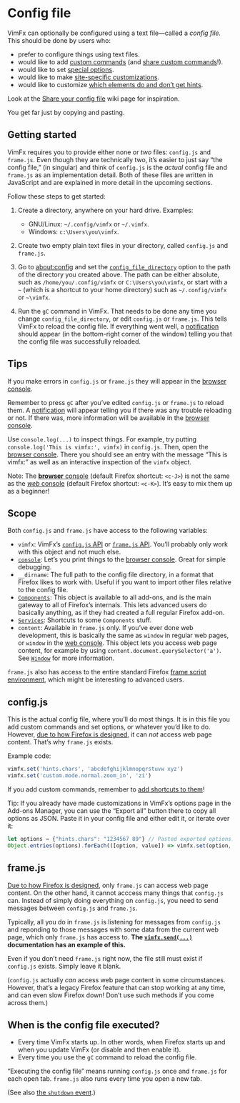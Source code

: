 <!--
This is part of the VimFx documentation.
Copyright Simon Lydell 2015, 2016.
See the file README.md for copying conditions.
-->

# Config file

VimFx can optionally be configured using a text file—called a _config file._
This should be done by users who:

- prefer to configure things using text files.
- would like to add [custom commands] \(and [share custom commands]!).
- would like to set [special options].
- would like to make [site-specific customizations][overrides].
- would like to customize [which elements do and don’t get hints][hint-matcher].

Look at the [Share your config file] wiki page for inspiration.

You get far just by copying and pasting.

[custom commands]: api.md#vimfxaddcommandoptions-fn
[special options]: options.md#special-options
[overrides]: api.md#vimfxaddoptionoverrides-and-vimfxaddkeyoverrides
[hint-matcher]: api.md#vimfxsethintmatcherhintmatcher
[share custom commands]: https://github.com/akhodakivskiy/VimFx/wiki/Custom-Commands
[Share your config file]: https://github.com/akhodakivskiy/VimFx/wiki/Share-your-config-file


## Getting started

VimFx requires you to provide either none or _two_ files: `config.js` and
`frame.js`. Even though they are technically two, it’s easier to just say “the
config file,” (in singular) and think of `config.js` is the _actual_ config file
and `frame.js` as an implementation detail. Both of these files are written in
JavaScript and are explained in more detail in the upcoming sections.

Follow these steps to get started:

1. Create a directory, anywhere on your hard drive. Examples:

   - GNU/Linux: `~/.config/vimfx` or `~/.vimfx`.
   - Windows: `c:\Users\you\vimfx`.

2. Create two empty plain text files in your directory, called `config.js` and
   `frame.js`.

3. Go to [about:config] and set the [`config_file_directory`] option to the path
   of the directory you created above. The path can be either absolute, such as
   `/home/you/.config/vimfx` or `C:\Users\you\vimfx`, or start with a `~` (which
   is a shortcut to your home directory) such as `~/.config/vimfx` or `~\vimfx`.

4. Run the `gC` command in VimFx. That needs to be done any time you change
   `config_file_directory`, or edit `config.js` or `frame.js`. This tells VimFx
   to reload the config file. If everything went well, a [notification] should
   appear (in the bottom-right corner of the window) telling you that the config
   file was successfully reloaded.

[about:config]: http://kb.mozillazine.org/About:config
[`config_file_directory`]: options.md#config_file_directory
[advanced option]: options.md#advanced-options
[notification]: notifications.md


## Tips

If you make errors in `config.js` or `frame.js` they will appear in the [browser
console].

Remember to press `gC` after you’ve edited `config.js` or `frame.js` to reload
them. A [notification] will appear telling you if there was any trouble
reloading or not. If there was, more information will be available in the
[browser console].

Use `console.log(...)` to inspect things. For example, try putting
`console.log('This is vimfx:', vimfx)` in `config.js`. Then, open the [browser
console]. There you should see an entry with the message “This is vimfx:” as
well as an interactive inspection of the `vimfx` object.

Note: The [**browser** console][browser console] (default Firefox shortcut:
`<c-J>`) is not the same as the [_web_ console][web console] (default Firefox
shortcut: `<c-K>`). It’s easy to mix them up as a beginner!

[browser console]: https://developer.mozilla.org/en-US/docs/Tools/Browser_Console
[web console]: https://developer.mozilla.org/en-US/docs/Tools/Web_Console
[notification]: notifications.md


## Scope

Both `config.js` and `frame.js` have access to the following variables:

- `vimfx`: VimFx’s [`config.js` API] or [`frame.js` API]. You’ll probably only
  work with this object and not much else.
- [`console`]: Let’s you print things to the [browser console]. Great for simple
  debugging.
- `__dirname`: The full path to the config file directory, in a format that
  Firefox likes to work with. Useful if you want to import other files relative
  to the config file.
- [`Components`]: This object is available to all add-ons, and is the main
  gateway to all of Firefox’s internals. This lets advanced users do basically
  anything, as if they had created a full regular Firefox add-on.
- [`Services`]: Shortcuts to some `Components` stuff.
- `content`: Available in `frame.js` only. If you’ve ever done web development,
  this is basically the same as `window` in regular web pages, or `window` in
  the [web console]. This object lets you access web page content, for example
  by using `content.document.querySelector('a')`. See [`Window`] for more
  information.

`frame.js` also has access to the entire standard Firefox [frame script
environment], which might be interesting to advanced users.

[`config.js` API]: api.md#configjs-api
[`frame.js` API]: api.md#framejs-api
[`console`]: https://developer.mozilla.org/en-US/docs/Web/API/console
[`Components`]: https://developer.mozilla.org/en-US/docs/Mozilla/Tech/XPCOM/Language_Bindings/Components_object
[`Services`]: https://developer.mozilla.org/en-US/docs/Mozilla/JavaScript_code_modules/Services.jsm
[frame script environment]: https://developer.mozilla.org/en-US/Firefox/Multiprocess_Firefox/Frame_script_environment
[`Window`]: https://developer.mozilla.org/en-US/docs/Web/API/Window
[browser console]: https://developer.mozilla.org/en-US/docs/Tools/Browser_Console
[web console]: https://developer.mozilla.org/en-US/docs/Tools/Web_Console


## config.js

This is the actual config file, where you’ll do most things. It is in this file
you add custom commands and set options, or whatever you’d like to do. However,
[due to how Firefox is designed][e10s], it can _not_ access web page content.
That’s why `frame.js` exists.

Example code:

```js
vimfx.set('hints.chars', 'abcdefghijklmnopqrstuvw xyz')
vimfx.set('custom.mode.normal.zoom_in', 'zi')
```

If you add custom commands, remember to [add shortcuts to
them][custom-command-shortcuts]!

Tip: If you already have made customizations in VimFx’s options page in the
Add-ons Manager, you can use the “Export all” button there to copy all options
as JSON. Paste it in your config file and either edit it, or iterate over it:

```js
let options = {"hints.chars": "1234567 89"} // Pasted exported options.
Object.entries(options).forEach(([option, value]) => vimfx.set(option, value))
```

[custom-command-shortcuts]: api.md#user-content-custom-command-shortcuts
[e10s]: https://developer.mozilla.org/en-US/Firefox/Multiprocess_Firefox


## frame.js

[Due to how Firefox is designed][e10s], only `frame.js` can access web page
content. On the other hand, it cannot acccess many things that `config.js` can.
Instead of simply doing everything on `config.js`, you need to send messages
between `config.js` and `frame.js`.

Typically, all you do in `frame.js` is listening for messages from `config.js`
and reponding to those messages with some data from the current web page, which
only `frame.js` has access to. **The [`vimfx.send(...)`] documentation has an
example of this.**

Even if you don’t need `frame.js` right now, the file still must exist if
`config.js` exists. Simply leave it blank.

(`config.js` actually _can_ access web page content in some circumstances.
However, that’s a legacy Firefox feature that can stop working at any time, and
can even slow Firefox down! Don’t use such methods if you come across them.)

[`vimfx.send(...)`]: api.md#vimfxsendvim-message-data--null-callback--null
[e10s]: https://developer.mozilla.org/en-US/Firefox/Multiprocess_Firefox


## When is the config file executed?

- Every time VimFx starts up. In other words, when Firefox starts up and when
  you update VimFx (or disable and then enable it).
- Every time you use the `gC` command to reload the config file.

“Executing the config file” means running `config.js` once and `frame.js` for
each open tab. `frame.js` also runs every time you open a new tab.

(See also [the `shutdown` event].)

[the `shutdown` event]: api.md#the-shutdown-event
